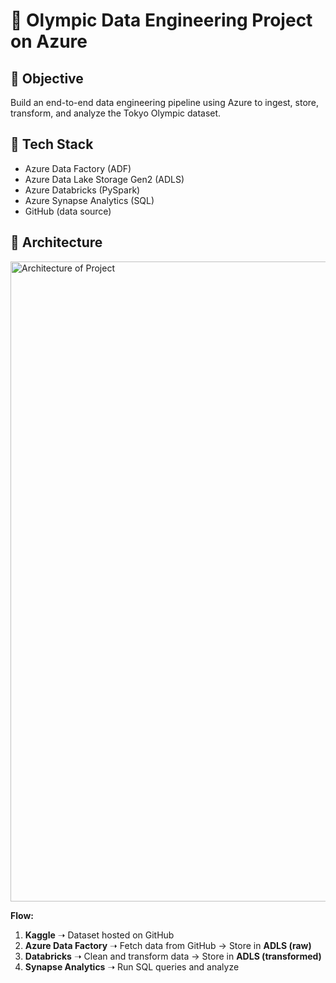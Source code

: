 # 🏅 Olympic Data Engineering Project on Azure

## 📌 Objective
Build an end-to-end data engineering pipeline using Azure to ingest, store, transform, and analyze the Tokyo Olympic dataset.

## 🔧 Tech Stack
- Azure Data Factory (ADF)
- Azure Data Lake Storage Gen2 (ADLS)
- Azure Databricks (PySpark)
- Azure Synapse Analytics (SQL)
- GitHub (data source)

## 🚀 Architecture

<img width="1536" height="1024" alt="Architecture of Project" src="https://github.com/user-attachments/assets/10ad0af7-a4bf-4d05-a6a2-c152ff79526d" />

**Flow:**
1. **Kaggle** ➝ Dataset hosted on GitHub
2. **Azure Data Factory** ➝ Fetch data from GitHub → Store in **ADLS (raw)**
3. **Databricks** ➝ Clean and transform data → Store in **ADLS (transformed)**
4. **Synapse Analytics** ➝ Run SQL queries and analyze
